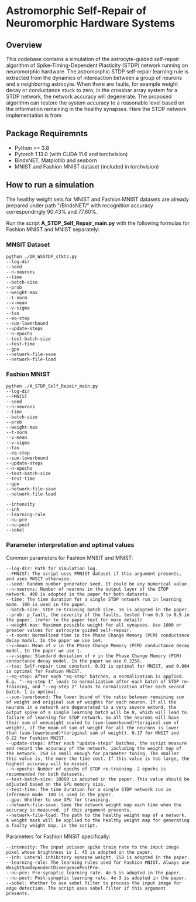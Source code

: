 # Astromorphic Self-Repair of Neuromorphic Hardware Systems

## Overview

This codebase contains a simulation of the astrocyte-guided self-repair algorithm of Spike-Timing-Dependent Plasticity (STDP) network running on neuromorphic hardware. The astromorphic STDP self-repair learning rule is extracted from the dynamics of intereaction between a group of neurons and a neighboring astrocyte. When there are faults, for example weight decay or conductance stuck to zero, in the crossbar array system for a STDP network, the network accuracy will degenerate. The proposed algorithm can restore the system accuracy to a reasonable level based on the information remaining in the healthy synapses. Here the STDP network implementation is from 

## Package Requiremnts

- Python >= 3.8
- Pytorch 1.13.0 (with CUDA 11.6 and torchvision)
- BindsNET, Matplotlib and seaborn
- MNIST and Fashion MNIST dataset (included in torchvision)

## How to run a simulation

The healthy weight sets for MNIST and Fashion MNIST datasets are already prepared under path "/BindsNET/" with recognition accuracy correspondingly 90.43% and 77.60%.

Run the script **A_STDP_Self_Repair_main.py** with the following formulas for Fashion MNIST and MNIST separately:

### MNSIT Dataset
```
python ./DR_WSSTDP_stktz.py
--log-dir
--seed
--n-neurons
--time
--batch-size
--prob
--weight-max
--t-norm
--v-mean
--v-sigma
--tau
--eq-step
--sum-lowerbound
--update-steps
--n-epochs
--test-batch-size
--test-time
--gpu
--network-file-save
--network-file-load
```

### Fashion MNIST

```
python ./A_STDP_Self_Repair_main.py
--log-dir
--FMNIST
--seed
--n-neurons
--time
--batch-size
--prob
--weight-max
--t-norm
--v-mean
--v-sigma
--tau
--eq-step
--sum-lowerbound
--update-steps
--n-epochs
--test-batch-size
--test-time
--gpu
--network-file-save
--network-file-load

--intensity
--inh
--learning-rule
--nu-pre
--nu-post
--sobel
```

### Parameter interpretation and optimal values

Common parameters for Fashion MNSIT and MNIST:
```
--log-dir: Path for simulation log. 
--FMNIST: The script uses FMNIST dataset if this argument presents, and uses MNSIT otherwise. 
--seed: Random number generator seed. It could be any numerical value. 
--n-neurons: Number of neurons in the output layer of the STDP network. 400 is adopted in the paper for both datasets.
--time: The time duration for a single STDP network run in learning mode. 100 is used in the paper.
--batch-size: STDP re-training batch size. 16 is adopted in the paper.
--prob: p_fault, the severity of the faults, tested from 0.5 to 0.9 in the paper. (refer to the paper text for more detail) 
--weight-max: Maximum possible weight for all synapses. Use 1000 or greater values for astrocyte guided self-repair. 
--t-norm: Normalized time in the Phase Change Memory (PCM) conductance decay model. In the paper we use 1e4. 
--v-mean: Mean of v in the Phase Change Memory (PCM) conductance decay model. In the paper we use 1. 
--v-sigma: Standard deviation of v in the Phase Change Memory (PCM) conductance decay model. In the paper we use 0.2258. 
--tau: Self-repair time constant. 0.01 is optimal for MNIST, and 0.004 is optimal for Fashion MNIST. 
--eq-step: After each "eq-step" batches, a normalization is applied. E.g. "--eq-step 1" leads to normalization after each batch of STDP re-training, and "--eq-step 2" leads to normalization after each second batch. 1 is optimal.
--sum-lowerbound: The lower bound of the ratio between remaining sum of weight and original sum of weights for each neuron. If all the neurons in a network are degenerated to a very severe extend, the output spike of a single learning batch will be 0, which will lead to failure of learning for STDP network. So all the neurons will have their sum of wneueight scaled to (sum-lowerbound)*(original sum of weight), if the mean of sum of weight for all the neurons is lower than (sum-lowerbound)*(original sum of weight). 0.17 for MNSIT and 0.22 for Fashion MNIST. 
--update-steps: After each "update-steps" batches, the script measure and record the accuracy of the network, including the weight map of the network. 250 is small enough for parameter tuning. The smaller this value is, the more the time cost. If this value is too large, the highest accuracy will be missed.
--n-epochs: Number of epochs of STDP re-training. 2 epochs is recommanded for both datasets. 
--test-batch-size: 10000 is adopted in the paper. This value should be adjusted based on the GPU memory size. 
--test-time: The time duration for a single STDP network run in inference mode. 100 is used in the paper. 
--gpu: Whether to use GPU for tranining. 
--network-file-save: Same the network weight map each time when the accuracy is measured, if this argument presents. 
--network-file-load: The path to the healthy weight map of a network. A weight mask will be applied to the healthy weight map for generating a faulty weight map, in the script. 
```

Parameters for Fashion MNSIT specifically:
```
--intensity: The input poisson spike train rate to the input image pixel whose brightness is 1. 45 is adopted in the paper. 
--inh: Lateral inhibitory synapse weight. 250 is adopted in the paper. 
--learning-rule: The learning rules used for Fashion MNIST. Always use WeightSumDependentDivergencePostPre. 
--nu-pre: Pre-synaptic learning rate. 4e-5 is adopted in the paper. 
--nu-post: Post-synaptic learning rate. 4e-3 is adopted in the paper. 
--sobel: Whether to use sobel filter to process the input image for edge detection. The script uses sobel filter if this argument presents. 
```



